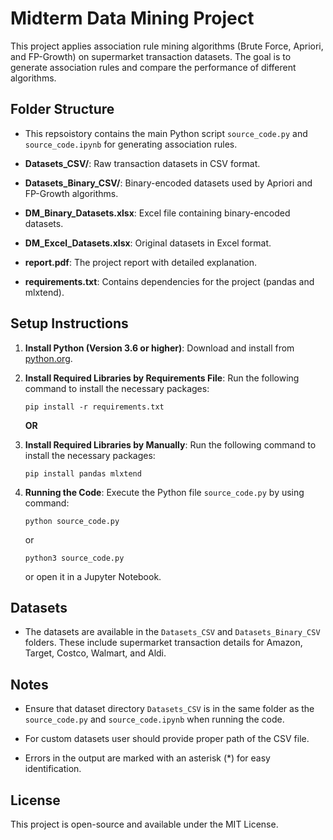 # Midterm Data Mining Project

This project applies association rule mining algorithms (Brute Force, Apriori, and FP-Growth) on supermarket transaction datasets. The goal is to generate association rules and compare the performance of different algorithms.

## Folder Structure

- This repsoistory contains the main Python script `source_code.py` and `source_code.ipynb` for generating association rules.
  
- **Datasets_CSV/**: Raw transaction datasets in CSV format.
  
- **Datasets_Binary_CSV/**: Binary-encoded datasets used by Apriori and FP-Growth algorithms.
  
- **DM_Binary_Datasets.xlsx**: Excel file containing binary-encoded datasets.
  
- **DM_Excel_Datasets.xlsx**: Original datasets in Excel format.
  
- **report.pdf**: The project report with detailed explanation.
  
- **requirements.txt**: Contains dependencies for the project (pandas and mlxtend).

## Setup Instructions

1. **Install Python (Version 3.6 or higher)**: Download and install from [python.org](https://www.python.org/downloads/).
   
2. **Install Required Libraries by Requirements File**: Run the following command to install the necessary packages:
   
    ```
    pip install -r requirements.txt
    ```

    **OR**
   
2. **Install Required Libraries by Manually**: Run the following command to install the necessary packages:
   
    ```
    pip install pandas mlxtend
    ```
3. **Running the Code**: Execute the Python file `source_code.py` by using command:
   
   ```
   python source_code.py
   ````
   
    or
   
   ```
   python3 source_code.py
   ````
   
   or open it in a Jupyter Notebook.

## Datasets

- The datasets are available in the `Datasets_CSV` and `Datasets_Binary_CSV` folders. These include supermarket transaction details for Amazon, Target, Costco, Walmart, and Aldi.
  
## Notes

- Ensure that dataset directory `Datasets_CSV` is in the same folder as the `source_code.py` and `source_code.ipynb` when running the code.
  
- For custom datasets user should provide proper path of the CSV file.
  
- Errors in the output are marked with an asterisk (*) for easy identification.

## License

This project is open-source and available under the MIT License.

